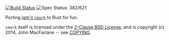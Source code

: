 [![Build Status](https://travis-ci.org/kivikakk/comrak.svg?branch=master)](https://travis-ci.org/kivikakk/comrak)
![Spec Status: 382/621](https://img.shields.io/badge/specs-382%2F621-yellow.svg)

Porting [jgm's `cmark`](https://github.com/jgm/cmark) to Rust for fun.

`cmark` itself is licensed under the [2-Clause BSD License](https://opensource.org/licenses/BSD-2-Clause),
and is copyright (c) 2014, John MacFarlane -- see
[COPYING](https://github.com/jgm/cmark/blob/118ebb338840d67005ee57ec39060d2b68f4ec7c/COPYING).
